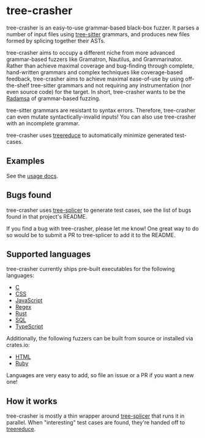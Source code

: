 # tree-crasher

tree-crasher is an easy-to-use grammar-based black-box fuzzer. It parses a
number of input files using [tree-sitter][tree-sitter] grammars, and produces
new files formed by splicing together their ASTs.

tree-crasher aims to occupy a different niche from more advanced grammar-based 
fuzzers like Gramatron, Nautilus, and Grammarinator. Rather than achieve
maximal coverage and bug-finding through complete, hand-written grammars and
complex techniques like coverage-based feedback, tree-crasher aims to achieve
maximal ease-of-use by using off-the-shelf tree-sitter grammars and not
requiring any instrumentation (nor even source code) for the target. In short,
tree-crasher wants to be the [Radamsa][radamsa] of grammar-based fuzzing.

tree-sitter grammars are resistant to syntax errors. Therefore, tree-crasher
can even mutate syntactically-invalid inputs! You can also use tree-crasher
with an incomplete grammar.

tree-crasher uses [treereduce][treereduce] to automatically minimize generated
test-cases.

## Examples

See the [usage docs](usage.md).

## Bugs found

tree-crasher uses [tree-splicer][tree-splicer] to generate test cases, see the
list of bugs found in that project's README.

If you find a bug with tree-crasher, please let me know! One great way to do so
would be to submit a PR to tree-splicer to add it to the README.

## Supported languages

tree-crasher currently ships pre-built executables for the following languages:

- [C](./crates/tree-crasher-c)
- [CSS](./crates/tree-crasher-css)
- [JavaScript](./crates/tree-crasher-javascript)
- [Regex](./crates/tree-crasher-regex)
- [Rust](./crates/tree-crasher-rust)
- [SQL](./crates/tree-crasher-sql)
- [TypeScript](./crates/tree-crasher-typescript)

Additionally, the following fuzzers can be built from source or installed via
crates.io:

- [HTML](./crates/tree-crasher-html)
- [Ruby](./crates/tree-crasher-ruby)

Languages are very easy to add, so file an issue or a PR if you want a new one!

## How it works

tree-crasher is mostly a thin wrapper around [tree-splicer][tree-splicer] that
runs it in parallel. When "interesting" test cases are found, they're handed
off to [treereduce][treereduce].

[radamsa]: https://gitlab.com/akihe/radamsa
[tree-sitter]: https://tree-sitter.github.io/tree-sitter/
[tree-splicer]: https://github.com/langston-barrett/tree-splicer
[treereduce]: https://github.com/langston-barrett/treereduce